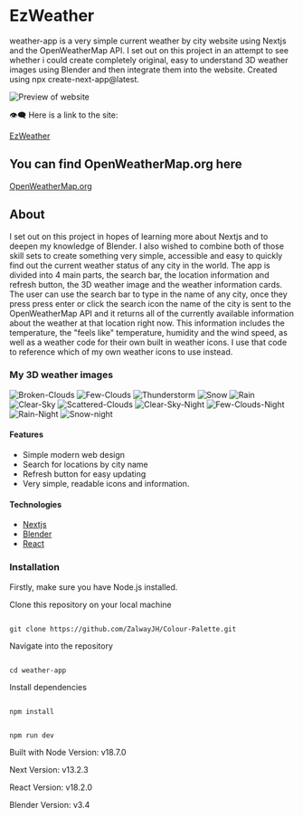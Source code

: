 # EzWeather

weather-app is a very simple current weather by city website using Nextjs and the OpenWeatherMap API. I set out on this project in an attempt to see whether i could create completely original, easy to understand 3D weather images using Blender and then integrate them into the website. Created using npx create-next-app@latest.

![Preview of website](/src/images/EzWeather.JPG?raw=true)

:eye_speech_bubble: Here is a link to the site:

[EzWeather](https://www.youtube.com/watch?v=FPEjf9Da7dk)

## You can find OpenWeatherMap.org here

[OpenWeatherMap.org](https://openweathermap.org/api)

## About

I set out on this project in hopes of learning more about Nextjs and to deepen my knowledge of Blender. I also wished to combine both of those skill sets to create something very simple, accessible and easy to quickly find out the current weather status of any city in the world.
The app is divided into 4 main parts, the search bar, the location information and refresh button, the 3D weather image and the weather information cards.
The user can use the search bar to type in the name of any city, once they press press enter or click the search icon the name of the city is sent to the OpenWeatherMap API and it returns all of the currently available information about the weather at that location right now. This information includes the temperature, the "feels like" temperature, humidity and the wind speed, as well as a weather code for their own built in weather icons. I use that code to reference which of my own weather icons to use instead.

### My 3D weather images

![Broken-Clouds](/public/MyWeatherIcons/brokenClouds.png?raw=true)
![Few-Clouds](/public/MyWeatherIcons/fewClouds.png?raw=true)
![Thunderstorm](/public/MyWeatherIcons/thunderStorm.png?raw=true)
![Snow](/public/MyWeatherIcons/snow.png?raw=true)
![Rain](/public/MyWeatherIcons/rain.png?raw=true)
![Clear-Sky](/public/MyWeatherIcons/clearSky.png?raw=true)
![Scattered-Clouds](/public/MyWeatherIcons/scatteredClouds.png?raw=true)
![Clear-Sky-Night](/public/MyWeatherIcons/clearSkyNight.png?raw=true)
![Few-Clouds-Night](/public/MyWeatherIcons/fewCloudsNight.png?raw=true)
![Rain-Night](/public/MyWeatherIcons/rainNight.png?raw=true)
![Snow-night](/public/MyWeatherIcons/snowNight.png?raw=true)

#### Features

- Simple modern web design
- Search for locations by city name
- Refresh button for easy updating
- Very simple, readable icons and information.

#### Technologies

- [Nextjs](https://nextjs.org/)
- [Blender](https://www.blender.org/)
- [React](https://react.dev/)

### Installation

Firstly, make sure you have Node.js installed.

Clone this repository on your local machine

```

git clone https://github.com/ZalwayJH/Colour-Palette.git
```

Navigate into the repository

```

cd weather-app
```

Install dependencies

```

npm install
```

```

npm run dev
```

Built with Node Version:
v18.7.0

Next Version:
v13.2.3

React Version:
v18.2.0

Blender Version:
v3.4
